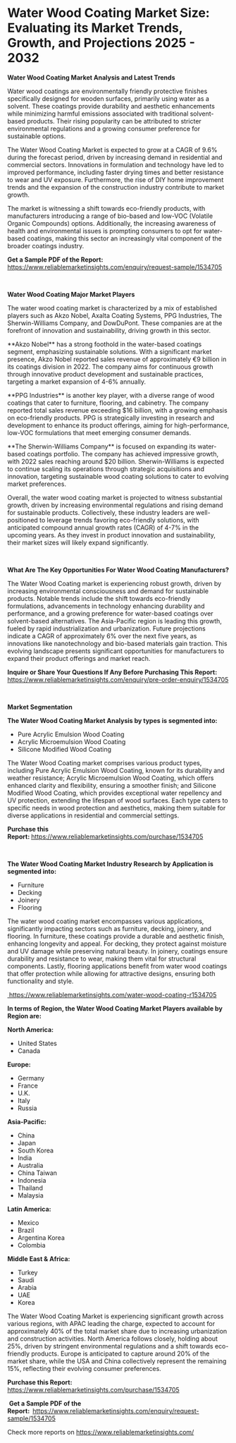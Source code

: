 <p><h1>Water Wood Coating Market Size: Evaluating its Market Trends, Growth, and Projections 2025 - 2032</h1></p><p><strong>Water Wood Coating Market Analysis and Latest Trends</strong></p>
<p><p>Water wood coatings are environmentally friendly protective finishes specifically designed for wooden surfaces, primarily using water as a solvent. These coatings provide durability and aesthetic enhancements while minimizing harmful emissions associated with traditional solvent-based products. Their rising popularity can be attributed to stricter environmental regulations and a growing consumer preference for sustainable options.</p><p>The Water Wood Coating Market is expected to grow at a CAGR of 9.6% during the forecast period, driven by increasing demand in residential and commercial sectors. Innovations in formulation and technology have led to improved performance, including faster drying times and better resistance to wear and UV exposure. Furthermore, the rise of DIY home improvement trends and the expansion of the construction industry contribute to market growth. </p><p>The market is witnessing a shift towards eco-friendly products, with manufacturers introducing a range of bio-based and low-VOC (Volatile Organic Compounds) options. Additionally, the increasing awareness of health and environmental issues is prompting consumers to opt for water-based coatings, making this sector an increasingly vital component of the broader coatings industry.</p></p>
<p><strong>Get a Sample PDF of the Report:&nbsp;</strong> <a href="https://www.reliablemarketinsights.com/enquiry/request-sample/1534705?utm_campaign=1937&utm_medium=2&utm_source=Github&utm_content=ia&utm_term=02022025&utm_id=water-wood-coating">https://www.reliablemarketinsights.com/enquiry/request-sample/1534705</a></p>
<p>&nbsp;</p>
<p><strong>Water Wood Coating Major Market Players</strong></p>
<p><p>The water wood coating market is characterized by a mix of established players such as Akzo Nobel, Axalta Coating Systems, PPG Industries, The Sherwin-Williams Company, and DowDuPont. These companies are at the forefront of innovation and sustainability, driving growth in this sector.</p><p>**Akzo Nobel** has a strong foothold in the water-based coatings segment, emphasizing sustainable solutions. With a significant market presence, Akzo Nobel reported sales revenue of approximately €9 billion in its coatings division in 2022. The company aims for continuous growth through innovative product development and sustainable practices, targeting a market expansion of 4-6% annually.</p><p>**PPG Industries** is another key player, with a diverse range of wood coatings that cater to furniture, flooring, and cabinetry. The company reported total sales revenue exceeding $16 billion, with a growing emphasis on eco-friendly products. PPG is strategically investing in research and development to enhance its product offerings, aiming for high-performance, low-VOC formulations that meet emerging consumer demands.</p><p>**The Sherwin-Williams Company** is focused on expanding its water-based coatings portfolio. The company has achieved impressive growth, with 2022 sales reaching around $20 billion. Sherwin-Williams is expected to continue scaling its operations through strategic acquisitions and innovation, targeting sustainable wood coating solutions to cater to evolving market preferences.</p><p>Overall, the water wood coating market is projected to witness substantial growth, driven by increasing environmental regulations and rising demand for sustainable products. Collectively, these industry leaders are well-positioned to leverage trends favoring eco-friendly solutions, with anticipated compound annual growth rates (CAGR) of 4-7% in the upcoming years. As they invest in product innovation and sustainability, their market sizes will likely expand significantly.</p></p>
<p>&nbsp;</p>
<p><strong>What Are The Key Opportunities For Water Wood Coating Manufacturers?</strong></p>
<p><p>The Water Wood Coating market is experiencing robust growth, driven by increasing environmental consciousness and demand for sustainable products. Notable trends include the shift towards eco-friendly formulations, advancements in technology enhancing durability and performance, and a growing preference for water-based coatings over solvent-based alternatives. The Asia-Pacific region is leading this growth, fueled by rapid industrialization and urbanization. Future projections indicate a CAGR of approximately 6% over the next five years, as innovations like nanotechnology and bio-based materials gain traction. This evolving landscape presents significant opportunities for manufacturers to expand their product offerings and market reach.</p></p>
<p><strong>Inquire or Share Your Questions If Any Before Purchasing This Report:</strong> <a href="https://www.reliablemarketinsights.com/enquiry/pre-order-enquiry/1534705?utm_campaign=1937&utm_medium=2&utm_source=Github&utm_content=ia&utm_term=02022025&utm_id=water-wood-coating">https://www.reliablemarketinsights.com/enquiry/pre-order-enquiry/1534705</a></p>
<p>&nbsp;</p>
<p><strong>Market Segmentation</strong></p>
<p><strong>The Water Wood Coating Market Analysis by types is segmented into:</strong></p>
<p><ul><li>Pure Acrylic Emulsion Wood Coating</li><li>Acrylic Microemulsion Wood Coating</li><li>Silicone Modified Wood Coating</li></ul></p>
<p><p>The Water Wood Coating market comprises various product types, including Pure Acrylic Emulsion Wood Coating, known for its durability and weather resistance; Acrylic Microemulsion Wood Coating, which offers enhanced clarity and flexibility, ensuring a smoother finish; and Silicone Modified Wood Coating, which provides exceptional water repellency and UV protection, extending the lifespan of wood surfaces. Each type caters to specific needs in wood protection and aesthetics, making them suitable for diverse applications in residential and commercial settings.</p></p>
<p><strong>Purchase this Report:&nbsp;</strong><a href="https://www.reliablemarketinsights.com/purchase/1534705?utm_campaign=1937&utm_medium=2&utm_source=Github&utm_content=ia&utm_term=02022025&utm_id=water-wood-coating">https://www.reliablemarketinsights.com/purchase/1534705</a></p>
<p>&nbsp;</p>
<p><strong>The Water Wood Coating Market Industry Research by Application is segmented into:</strong></p>
<p><ul><li>Furniture</li><li>Decking</li><li>Joinery</li><li>Flooring</li></ul></p>
<p><p>The water wood coating market encompasses various applications, significantly impacting sectors such as furniture, decking, joinery, and flooring. In furniture, these coatings provide a durable and aesthetic finish, enhancing longevity and appeal. For decking, they protect against moisture and UV damage while preserving natural beauty. In joinery, coatings ensure durability and resistance to wear, making them vital for structural components. Lastly, flooring applications benefit from water wood coatings that offer protection while allowing for attractive designs, ensuring both functionality and style.</p></p>
<p><a href="https://www.reliablemarketinsights.com/water-wood-coating-r1534705?utm_campaign=1937&utm_medium=2&utm_source=Github&utm_content=ia&utm_term=02022025&utm_id=water-wood-coating">&nbsp;https://www.reliablemarketinsights.com/water-wood-coating-r1534705</a></p>
<p><strong>In terms of Region, the Water Wood Coating Market Players available by Region are:</strong></p>
<p>
    <p> <strong> North America: </strong>
        <ul>
            <li>United States</li>
            <li>Canada</li>
        </ul>
        </p> 
    <p> <strong> Europe: </strong>
        <ul>
            <li>Germany</li>
            <li>France</li>
            <li>U.K.</li>
            <li>Italy</li>
            <li>Russia</li>
        </ul>
        </p> 
    <p> <strong> Asia-Pacific: </strong>
        <ul>
            <li>China</li>
            <li>Japan</li>
            <li>South Korea</li>
            <li>India</li>
            <li>Australia</li>
            <li>China Taiwan</li>
            <li>Indonesia</li>
            <li>Thailand</li>
            <li>Malaysia</li>
        </ul>
        </p> 
    <p> <strong> Latin America: </strong>
        <ul>
            <li>Mexico</li>
            <li>Brazil</li>
            <li>Argentina Korea</li>
            <li>Colombia</li>
        </ul>
        </p> 
    <p> <strong> Middle East & Africa: </strong>
        <ul>
            <li>Turkey</li>
            <li>Saudi</li>
            <li>Arabia</li>
            <li>UAE</li>
            <li>Korea</li>
        </ul>
    </p>
    </p>
<p><p>The Water Wood Coating Market is experiencing significant growth across various regions, with APAC leading the charge, expected to account for approximately 40% of the total market share due to increasing urbanization and construction activities. North America follows closely, holding about 25%, driven by stringent environmental regulations and a shift towards eco-friendly products. Europe is anticipated to capture around 20% of the market share, while the USA and China collectively represent the remaining 15%, reflecting their evolving consumer preferences.</p></p>
<p><strong>Purchase this Report: </strong><a href="https://www.reliablemarketinsights.com/purchase/1534705?utm_campaign=1937&utm_medium=2&utm_source=Github&utm_content=ia&utm_term=02022025&utm_id=water-wood-coating">https://www.reliablemarketinsights.com/purchase/1534705</a></p>
<p>&nbsp;<strong>Get a Sample PDF of the Report:&nbsp;&nbsp;</strong><a href="https://www.reliablemarketinsights.com/enquiry/request-sample/1534705?utm_campaign=1937&utm_medium=2&utm_source=Github&utm_content=ia&utm_term=02022025&utm_id=water-wood-coating">https://www.reliablemarketinsights.com/enquiry/request-sample/1534705</a></p>
<p><strong></strong></p>
<p>Check more reports on <a href="https://www.reliablemarketinsights.com/?utm_campaign=1937&utm_medium=2&utm_source=Github&utm_content=ia&utm_term=02022025&utm_id=water-wood-coating">https://www.reliablemarketinsights.com/</a></p>